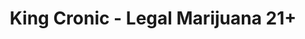 ---
title: "King Cronic - Legal Marijuana 21+"
url: /centralia/king-cronic-legal-marijuana-21/
shop: Hanf
---